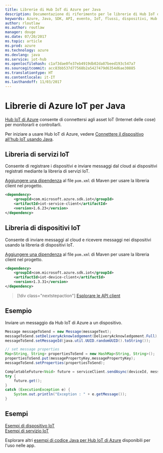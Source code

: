 ```yaml
---
title: Librerie di Hub IoT di Azure per Java
description: Documentazione di riferimento per le librerie di Hub IoT di Azure per Java
keywords: Azure, Java, SDK, API, evento, IoT, flussi, dispositivi, Hub IoT
author: rloutlaw
ms.author: routlaw
manager: douge
ms.date: 07/20/2017
ms.topic: article
ms.prod: azure
ms.technology: azure
ms.devlang: java
ms.service: iot-hub
ms.openlocfilehash: c1af3dae0fe37eb4919db02da87beed193c547a7
ms.sourcegitcommit: acc83bb537d77568b2a5427479d6354d6ae30885
ms.translationtype: HT
ms.contentlocale: it-IT
ms.lasthandoff: 11/03/2017
---
```

# <a name="azure-iot-libraries-for-java"></a>Librerie di Azure IoT per Java

[Hub IoT di Azure](https://docs.microsoft.com/azure/iot-hub/iot-hub-what-is-iot-hub) consente di connettersi agli asset IoT (Internet delle cose) per monitorarli e controllarli.

Per iniziare a usare Hub IoT di Azure, vedere [Connettere il dispositivo all'hub IoT usando Java](/azure/iot-hub/iot-hub-java-java-getstarted).

## <a name="iot-service-library"></a>Libreria di servizi IoT

Consente di registrare i dispositivi e inviare messaggi dal cloud ai dispositivi registrati mediante la libreria di servizi IoT.

[Aggiungere una dipendenza](https://maven.apache.org/guides/getting-started/index.html#How_do_I_use_external_dependencies) al file `pom.xml` di Maven per usare la libreria client nel progetto.  

```XML
<dependency>
    <groupId>com.microsoft.azure.sdk.iot</groupId>
    <artifactId>iot-service-client</artifactId>
    <version>1.6.23</version>
</dependency>
```   

## <a name="iot-device-library"></a>Libreria di dispositivi IoT

Consente di inviare messaggi al cloud e ricevere messaggi nei dispositivi usando la libreria di dispositivi IoT.

[Aggiungere una dipendenza](https://maven.apache.org/guides/getting-started/index.html#How_do_I_use_external_dependencies) al file `pom.xml` di Maven per usare la libreria client nel progetto.  

```XML
<dependency>
    <groupId>com.microsoft.azure.sdk.iot</groupId>
    <artifactId>iot-device-client</artifactId>
    <version>1.3.31</version>
</dependency>
```

> [!div class="nextstepaction"]
> [Esplorare le API client](/java/api/overview/azure/iot/clientlibrary)   

## <a name="example"></a>Esempio

Inviare un messaggio da Hub IoT di Azure a un dispositivo.

```java
Message messageToSend = new Message(messageText);
messageToSend.setDeliveryAcknowledgement(DeliveryAcknowledgement.Full);
messageToSend.setMessageId(java.util.UUID.randomUUID().toString());

// set message properties
Map<String, String> propertiesToSend = new HashMap<String, String>();
propertiesToSend.put(messagePropertyKey,messagePropertyKey);
messageToSend.setProperties(propertiesToSend);

CompletableFuture<Void> future = serviceClient.sendAsync(deviceId, messageToSend);
try {
    future.get();
}
catch (ExecutionException e) {
    System.out.println("Exception : " + e.getMessage());
}
```


## <a name="samples"></a>Esempi

[Esempi di dispositivo IoT](https://github.com/Azure/azure-iot-sdk-java/tree/master/device/iot-device-samples)     
[Esempi di servizio IoT](https://github.com/Azure/azure-iot-sdk-java/tree/master/service/iot-service-samples)

Esplorare altri [esempi di codice Java per Hub IoT di Azure](https://azure.microsoft.com/resources/samples/?platform=java&term=iot) disponibili per l'uso nelle app.
